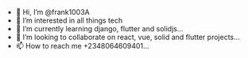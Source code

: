- 👋 Hi, I’m @frank1003A
- 👀 I’m interested in all things tech
- 🌱 I’m currently learning django, flutter and solidjs...
- 💞️ I’m looking to collaborate on react, vue, solid and flutter projects...
- 📫 How to reach me +2348064609401...

<!---
frank1003A/frank1003A is a ✨ special ✨ repository because its `README.md` (this file) appears on your GitHub profile.
You can click the Preview link to take a look at your changes.
--->
